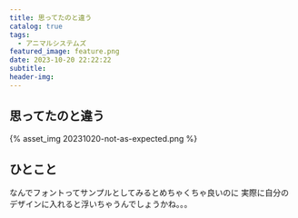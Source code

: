 ```yaml
---
title: 思ってたのと違う
catalog: true
tags:
  - アニマルシステムズ
featured_image: feature.png
date: 2023-10-20 22:22:22
subtitle:
header-img:
---
```



## 思ってたのと違う

{% asset_img 20231020-not-as-expected.png %}


## ひとこと
なんでフォントってサンプルとしてみるとめちゃくちゃ良いのに
実際に自分のデザインに入れると浮いちゃうんでしょうかね。。。

